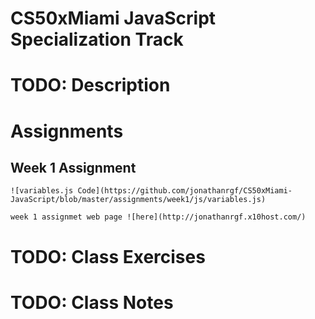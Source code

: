 # CS50xMiami JavaScript Specialization Track

# TODO: Description

# Assignments

## Week 1 Assignment

`![variables.js Code](https://github.com/jonathanrgf/CS50xMiami-JavaScript/blob/master/assignments/week1/js/variables.js)`

`week 1 assignmet web page ![here](http://jonathanrgf.x10host.com/)`

# TODO: Class Exercises

# TODO: Class Notes
